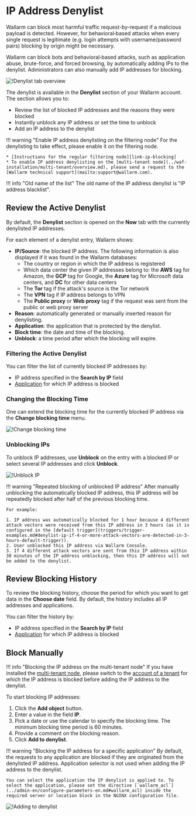 [link-ip-blocking]:     ../admin-en/configure-ip-blocking-en.md
[doc-apps-link]:        settings/applications.md

[img-denylist]:        ../images/user-guides/denylist/denylist.png
[img-denylist-add]:        ../images/user-guides/denylist/ip-denylisting.png
[img-denylist-change-time]: ../images/user-guides/denylist/denylist-contextual-change-time.png
[img-denylist-unblock]: ../images/user-guides/denylist/denylist-contextual-unblock.png

# IP Address Denylist

Wallarm can block most harmful traffic request-by-request if a malicious payload is detected. However, for behavioral‑based attacks when every single request is legitimate (e.g. login attempts with username/password pairs) blocking by origin might be necessary.

Wallarm can block bots and behavioral‑based attacks, such as application abuse, brute-force, and forced browsing, by automatically adding IPs to the denylist. Administrators can also manually add IP addresses for blocking.

![!Denylist tab overview][img-denylist]

The denylist is available in the **Denylist** section of your Wallarm account. The section allows you to:

* Review the list of blocked IP addresses and the reasons they were blocked
* Instantly unblock any IP address or set the time to unblock
* Add an IP address to the denylist

!!! warning "Enable IP address denylisting on the filtering node"
    For the denylisting to take effect, please enable it on the filtering node.
    
    * [Instructions for the regular filtering node][link-ip-blocking]
    * To enable IP address denylisting on the [multi-tenant node](../waf-installation/multi-tenant/overview.md), please send a request to the [Wallarm technical support](mailto:support@wallarm.com).

!!! info "Old name of the list"
    The old name of the IP address denylist is "IP address blacklist".

## Review the Active Denylist

By default, the **Denylist** section is opened on the **Now** tab with the currently denylisted IP addresses.

For each element of a denylist entry, Wallarm shows:

* **IP/Source**: the blocked IP address. The following information is also displayed if it was found in the Wallarm databases:
    * The country or region in which the IP address is registered
    * Which data center the given IP addresses belong to: the **AWS** tag for Amazon, the **GCP** tag for Google, the **Azure** tag for Microsoft data centers, and **DC** for other data centers
    * The **Tor** tag if the attack's source is the Tor network
    * The **VPN** tag if IP address belongs to VPN
    * The **Public proxy** or **Web proxy** tag if the request was sent from the public or web proxy server
* **Reason**: automatically generated or manually inserted reason for denylisting.
* **Application**: the application that is protected by the denylist.
* **Block time**: the date and time of the blocking.
* **Unblock**: a time period after which the blocking will expire.

### Filtering the Active Denylist

You can filter the list of currently blocked IP addresses by:

* IP address specified in the **Search by IP** field
* [Application][doc-apps-link] for which IP address is blocked

### Changing the Blocking Time

One can extend the blocking time for the currently blocked IP address via the **Change blocking time** menu.

![!Change blocking time][img-denylist-change-time]

### Unblocking IPs

To unblock IP addresses, use **Unblock** on the entry with a blocked IP or select several IP addresses and click **Unblock**.

![!Unblock IP][img-denylist-unblock]

!!! warning "Repeated blocking of unblocked IP address"
    After manually unblocking the automatically blocked IP address, this IP address will be repeatedly blocked after half of the previous blocking time.

    For example:

    1. IP address was automatically blocked for 1 hour because 4 different attack vectors were received from this IP address in 3 hours (as it is configured in the [default trigger](triggers/trigger-examples.md#denylist-ip-if-4-or-more-attack-vectors-are-detected-in-3-hours-default-trigger)).
    2. User unblocked this IP address via Wallarm Console.
    3. If 4 different attack vectors are sent from this IP address within 30 minutes of the IP address unblocking, then this IP address will not be added to the denylist.

## Review Blocking History

To review the blocking history, choose the period for which you want to get data in the **Choose date** field. By default, the history includes all IP addresses and applications.

You can filter the history by:

* IP address specified in the **Search by IP** field
* [Application][doc-apps-link] for which IP address is blocked

## Block Manually

!!! info "Blocking the IP address on the multi-tenant node"
    If you have installed the [multi-tenant node](../waf-installation/multi-tenant/overview.md), please switch to the [account of a tenant](../waf-installation/multi-tenant/configure-accounts.md#tenant-account-structure) for which the IP address is blocked before adding the IP address to the denylist.

To start blocking IP addresses:

1. Click the **Add object** button.
2. Enter a value in the field **IP**.
3. Pick a date or use the calendar to specify the blocking time. The minimum blocking time period is 60 minutes.
4. Provide a comment on the blocking reason.
5. Click **Add to denylist**.

!!! warning "Blocking the IP address for a specific application"
    By default, the requests to any application are blocked if they are originated from the denylisted IP address. Application selector is not used when adding the IP address to the denylist.

    You can select the application the IP denylist is applied to. To select the application, please set the directive [`wallarm_acl`](../admin-en/configure-parameters-en.md#wallarm_acl) inside the required server or location block in the NGINX configuration file.

![!Adding to denylist][img-denylist-add]
